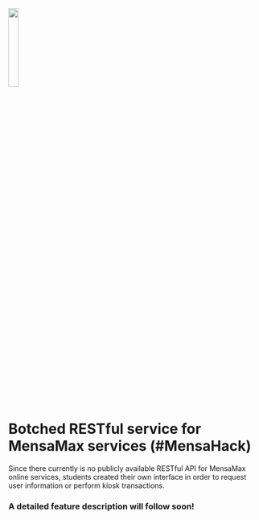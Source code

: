<img src="https://user-images.githubusercontent.com/38865194/203862609-4aaa0cb7-bd7d-4cfb-9ea7-c8d20b973771.png" width="20%" height="20%">

# Botched RESTful service for MensaMax services (#MensaHack)

Since there currently is no publicly available RESTful API for MensaMax online services, students created their own interface in order to request user information or perform kiosk transactions.

### A detailed feature description will follow soon!
